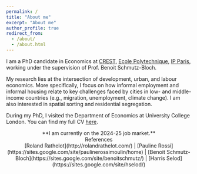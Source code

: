 ```yaml
---
permalink: /
title: "About me"
excerpt: "About me"
author_profile: true
redirect_from: 
  - /about/
  - /about.html
---
```


I am a PhD candidate in Economics at [CREST](https://crest.science/), [Ecole Polytechnique](https://www.polytechnique.edu/en), [IP Paris](https://www.ip-paris.fr/en), working under the supervision of Prof. Benoit Schmutz-Bloch.

My research lies at the intersection of development, urban, and labour economics. More specifically, I focus on how informal employment and informal housing relate to key challenges faced by cities in low- and middle-income countries (e.g., migration, unemployment, climate change). I am also interested in spatial sorting and residential segregation.

During my PhD, I visited the Department of Economics at University College London. You can find my full CV [here](https://tlmonnier.github.io/files/CV.pdf).

<center> **I am currently on the 2024-25 job market.** </center>

<center>References</center>

<center>[Roland Rathelot](http://rolandrathelot.com/) | [Pauline Rossi](https://sites.google.com/site/paulinerossimoulin/home) | [Benoit Schmutz-Bloch](https://sites.google.com/site/benoitschmutz/) | [Harris Selod](https://sites.google.com/site/hselod/)</center>


